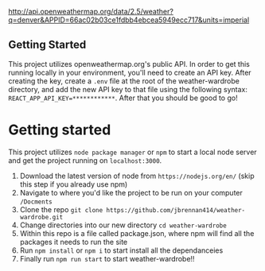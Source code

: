 http://api.openweathermap.org/data/2.5/weather?q=denver&APPID=66ac02b03ce1fdbb4ebcea5949ecc717&units=imperial

## Getting Started 
This project utilizes openweathermap.org's public API. In order to get this running locally in your environment, you'll need to create an API key. After creating the key, create a `.env` file at the root of the weather-wardrobe directory, and add the new API key to that file using the following syntax: `REACT_APP_API_KEY=************`. After that you should be good to go!

# Getting started
This project utilizes `node package manager` or `npm` to start a local node server and get the project running on `localhost:3000`.

1) Download the latest version of node from `https://nodejs.org/en/` (skip this step if you already use npm)
2) Navigate to where you'd like the project to be run on your computer `/Docments`
3) Clone the repo `git clone https://github.com/jbrennan414/weather-wardrobe.git`
4) Change directories into our new directory `cd weather-wardrobe`
5) Within this repo is a file called package.json, where npm will find all the packages it needs to run the site
6) Run `npm install` or `npm i` to start install all the dependanceies 
7) Finally run `npm run start` to start weather-wardrobe!!
